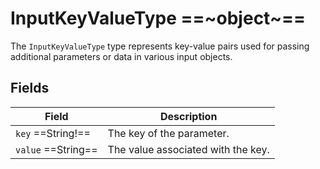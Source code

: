 # InputKeyValueType ==~object~==

The `InputKeyValueType` type represents key-value pairs used for passing additional parameters or data in various input objects.

## Fields

| Field                 | Description                           |
|-----------------------|---------------------------------------|
| `key`  ==String!==    | The key of the parameter.             |
| `value`  ==String==   | The value associated with the key.    |

